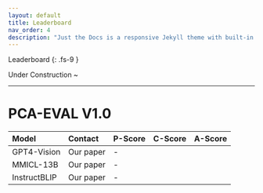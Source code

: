 ```yaml
---
layout: default
title: Leaderboard
nav_order: 4
description: "Just the Docs is a responsive Jekyll theme with built-in search that is easily customizable and hosted on GitHub Pages."
---
```


Leaderboard
{: .fs-9 }

Under Construction ~

---







# PCA-EVAL V1.0

| Model        | Contact        | P-Score | C-Score | A-Score |
|:-------------|:------------------|:------|:------|:------|
| GPT4-Vision           | Our paper | -  |
| MMICL-13B       | Our paper | -  |
| InstructBLIP          | Our paper | -  |




